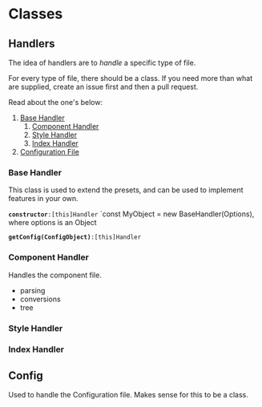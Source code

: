 # Classes

## Handlers

The idea of handlers are to *handle* a specific type of file.

For every type of file, there should be a class. If you need more than what are supplied, create an issue first and then a pull request.

Read about the one's below:

1. [Base Handler](###-base-handler)
    1. [Component Handler](###-component-handler)
    1. [Style Handler](###-style-handler)
    1. [Index Handler](###-index-handler)
1. [Configuration File](##-config)

### Base Handler
This class is used to extend the presets, and can be used to implement features in your own.

**`constructor`**`:[this]Handler`
`const MyObject = new BaseHandler(Options), where options is an Object

**`getConfig(ConfigObject)`**`:[this]Handler`

### Component Handler

Handles the component file.
+ parsing
+ conversions
+ tree
### Style Handler

### Index Handler

## Config

Used to handle the Configuration file. Makes sense for this to be a class.
